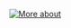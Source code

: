 [![More about](https://noticon-static.tammolo.com/dgggcrkxq/image/upload/v1570106347/noticon/hx52ypkqqdzjdvd8iaid.svg)](https://paulin384.notion.site/Embedding-255d81c83d2c8057821fc4e25aec4ef4?source=copy_link) 